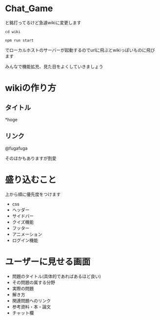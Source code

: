 # Chat_Game

と銘打ってるけど急遽wikiに変更します

`cd wiki`

`npm run start`

でローカルホストのサーバーが起動するのでurlに飛ぶとwikiっぽいものに飛びます

みんなで機能拡充、見た目をよくしていきましょう

# wikiの作り方
## タイトル
*hoge

## リンク
@fugafuga

そのほかもありますが割愛

# 盛り込むこと
上から順に優先度をつけます

- css
- ヘッダー
- サイドバー
- クイズ機能
- フッター
- アニメーション
- ログイン機能

# ユーザーに見せる画面

- 問題のタイトル(具体的であればあるほど良い)
- その問題の属する分野
- 実際の問題
- 解き方
- 関連問題へのリンク
- 参考資料・本・論文
- チャット欄
